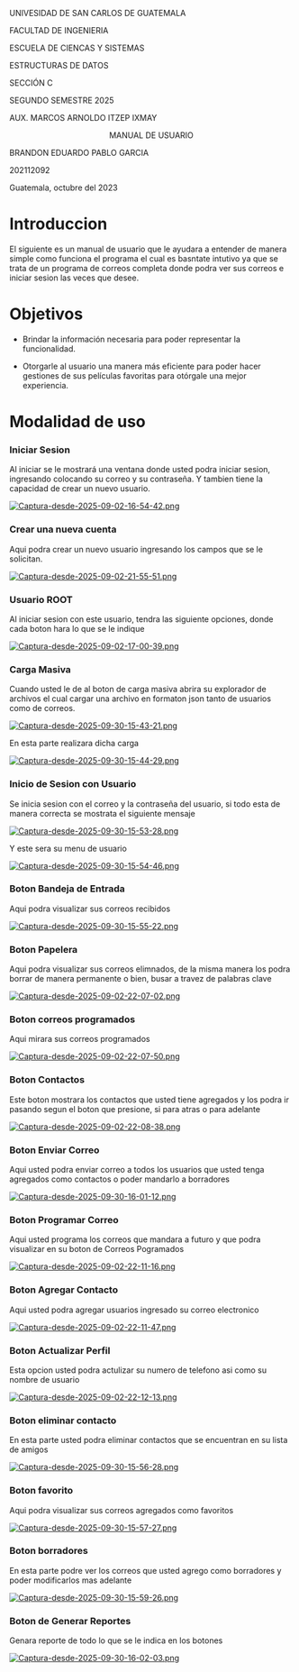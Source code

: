 UNIVESIDAD DE SAN CARLOS DE GUATEMALA

FACULTAD DE INGENIERIA

ESCUELA DE CIENCAS Y SISTEMAS

ESTRUCTURAS DE DATOS 

SECCIÓN C

SEGUNDO SEMESTRE 2025

AUX. MARCOS ARNOLDO ITZEP IXMAY




<p align="center"> MANUAL DE USUARIO </p>



BRANDON EDUARDO PABLO GARCIA

202112092

Guatemala, octubre del 2023

# Introduccion

El siguiente es un manual de usuario que le ayudara a entender de manera simple como funciona el programa el cual es basntate intutivo ya que se trata de un programa de correos completa donde podra ver sus correos e iniciar sesion las veces que desee. 



# Objetivos

* Brindar la información necesaria para poder representar la funcionalidad.

* Otorgarle al usuario una manera más eficiente para poder hacer gestiones de sus películas favoritas para otórgale una mejor experiencia. 

#	Modalidad de uso

### Iniciar Sesion

Al iniciar se le mostrará una ventana donde usted podra iniciar sesion, ingresando colocando su correo y su contraseña. Y tambien tiene la capacidad de crear un nuevo usuario.

[![Captura-desde-2025-09-02-16-54-42.png](https://i.postimg.cc/rpWrhpDm/Captura-desde-2025-09-02-16-54-42.png)](https://postimg.cc/GBLttdJw)

### Crear una nueva cuenta 

Aqui podra crear un nuevo usuario ingresando los campos que se le solicitan.

[![Captura-desde-2025-09-02-21-55-51.png](https://i.postimg.cc/DyJryCMW/Captura-desde-2025-09-02-21-55-51.png)](https://postimg.cc/6yK2Mhww)

### Usuario ROOT

Al iniciar sesion con este usuario, tendra las siguiente opciones, donde cada boton hara lo que se le indique

[![Captura-desde-2025-09-02-17-00-39.png](https://i.postimg.cc/cCvPPmsX/Captura-desde-2025-09-02-17-00-39.png)](https://postimg.cc/hQqCdVQd)

### Carga Masiva
Cuando usted le de al boton de carga masiva abrira su explorador de archivos el cual cargar una archivo en formaton json tanto de usuarios como de correos.

[![Captura-desde-2025-09-30-15-43-21.png](https://i.postimg.cc/Y0kPGprs/Captura-desde-2025-09-30-15-43-21.png)](https://postimg.cc/R6sd2xn7)

En esta parte realizara dicha carga 

[![Captura-desde-2025-09-30-15-44-29.png](https://i.postimg.cc/zfKpn9c5/Captura-desde-2025-09-30-15-44-29.png)](https://postimg.cc/Z9YrmDmD)

### Inicio de Sesion con Usuario

Se inicia sesion con el correo y la contraseña del usuario, si todo esta de manera correcta se mostrata el siguiente mensaje 

[![Captura-desde-2025-09-30-15-53-28.png](https://i.postimg.cc/L6mkJxf7/Captura-desde-2025-09-30-15-53-28.png)](https://postimg.cc/w3bRPcwc)
 
 Y este sera su menu de usuario
 
[![Captura-desde-2025-09-30-15-54-46.png](https://i.postimg.cc/gJDJQHJF/Captura-desde-2025-09-30-15-54-46.png)](https://postimg.cc/sQMsZS7w)

### Boton Bandeja de Entrada

Aqui podra visualizar sus correos recibidos

[![Captura-desde-2025-09-30-15-55-22.png](https://i.postimg.cc/gjjY59Qs/Captura-desde-2025-09-30-15-55-22.png)](https://postimg.cc/GT0w8fcT)

### Boton Papelera 

Aqui podra visualizar sus correos elimnados, de la misma manera los podra borrar de manera permanente o bien, busar a travez de palabras clave

[![Captura-desde-2025-09-02-22-07-02.png](https://i.postimg.cc/jd0H260Z/Captura-desde-2025-09-02-22-07-02.png)](https://postimg.cc/9zbRN7f7)

### Boton correos programados

Aqui mirara sus correos programados

[![Captura-desde-2025-09-02-22-07-50.png](https://i.postimg.cc/sDYphB3y/Captura-desde-2025-09-02-22-07-50.png)](https://postimg.cc/YhSGcC4y)


### Boton Contactos

Este boton mostrara los contactos que usted tiene agregados y los podra ir pasando segun el boton que presione, si para atras o para adelante

[![Captura-desde-2025-09-02-22-08-38.png](https://i.postimg.cc/PqxZ92Yr/Captura-desde-2025-09-02-22-08-38.png)](https://postimg.cc/qNPzCc19)

### Boton Enviar Correo

Aqui usted podra enviar correo a todos los usuarios que usted tenga agregados como contactos o poder mandarlo a borradores

[![Captura-desde-2025-09-30-16-01-12.png](https://i.postimg.cc/Hxp5rxcf/Captura-desde-2025-09-30-16-01-12.png)](https://postimg.cc/GB59NbjQ)


### Boton Programar Correo

Aqui usted programa los correos que mandara a futuro y que podra visualizar en su boton de Correos Pogramados

[![Captura-desde-2025-09-02-22-11-16.png](https://i.postimg.cc/C5yqZ0tz/Captura-desde-2025-09-02-22-11-16.png)](https://postimg.cc/zbjBMsqr)

### Boton Agregar Contacto

Aqui usted podra agregar usuarios ingresado su correo electronico 

[![Captura-desde-2025-09-02-22-11-47.png](https://i.postimg.cc/2jvWsqbv/Captura-desde-2025-09-02-22-11-47.png)](https://postimg.cc/MX6XRpYK) 

### Boton Actualizar Perfil
 
Esta opcion usted podra actulizar su numero de telefono asi como su nombre de usuario

[![Captura-desde-2025-09-02-22-12-13.png](https://i.postimg.cc/PrjDTtY7/Captura-desde-2025-09-02-22-12-13.png)](https://postimg.cc/Yjd0xBXN)


### Boton eliminar contacto

En esta parte usted podra eliminar contactos que se encuentran en su lista de amigos 

[![Captura-desde-2025-09-30-15-56-28.png](https://i.postimg.cc/kg3mNtJY/Captura-desde-2025-09-30-15-56-28.png)](https://postimg.cc/VdRpmvbX)

### Boton favorito
 
Aqui podra visualizar sus correos agregados como favoritos 

[![Captura-desde-2025-09-30-15-57-27.png](https://i.postimg.cc/ZYvYrmPn/Captura-desde-2025-09-30-15-57-27.png)](https://postimg.cc/xqYS2W4V)

### Boton borradores

En esta parte podre ver los correos que usted agrego como borradores y poder modificarlos mas adelante 

[![Captura-desde-2025-09-30-15-59-26.png](https://i.postimg.cc/0yQBwkmD/Captura-desde-2025-09-30-15-59-26.png)](https://postimg.cc/Tpz08Xt3)

### Boton de Generar Reportes

Genara reporte de todo lo que se le indica en los botones

[![Captura-desde-2025-09-30-16-02-03.png](https://i.postimg.cc/VN4vHF5c/Captura-desde-2025-09-30-16-02-03.png)](https://postimg.cc/Ny9QKm1N)

